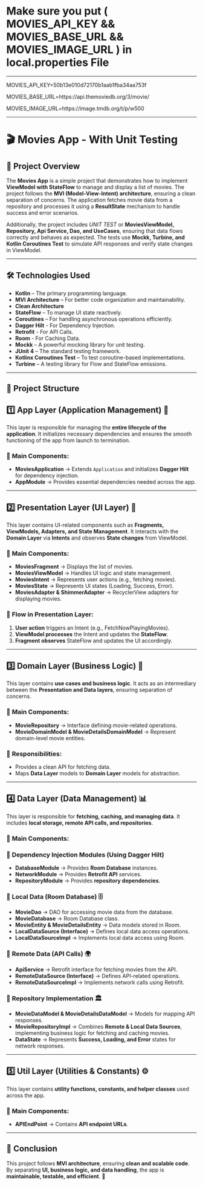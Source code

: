 # Make sure you put **( MOVIES_API_KEY &&  MOVIES_BASE_URL && MOVIES_IMAGE_URL )** in  **local.properties File**
---

MOVIES_API_KEY=50b13e010d72170b1aab1fba34aa753f

MOVIES_BASE_URL=https\://api.themoviedb.org/3/movie/

MOVIES_IMAGE_URL=https\://image.tmdb.org/t/p/w500

---
# 🎬 Movies App - With Unit Testing

## 📌 **Project Overview**
The **Movies App** is a simple project that demonstrates how to implement **ViewModel with StateFlow** to manage and display a list of movies. The project follows the **MVI (Model-View-Intent) architecture**, ensuring a clean separation of concerns. The application fetches movie data from a repository and processes it using a **ResultState** mechanism to handle success and error scenarios.

Additionally, the project includes  *UNIT TEST* or **MoviesViewModel, Repository, Api Service, Dao, and UseCases**, ensuring that data flows correctly and behaves as expected. The tests use **Mockk, Turbine, and Kotlin Coroutines Test** to simulate API responses and verify state changes in ViewModel.

---

## 🛠️ **Technologies Used**
- **Kotlin** – The primary programming language.
- **MVI Architecture** – For better code organization and maintainability.
- **Clean Architecture**
- **StateFlow** – To manage UI state reactively.
- **Coroutines** – For handling asynchronous operations efficiently.
- **Dagger Hilt** - For Dependency Injection.
- **Retrofit** - For API Calls.
- **Room** - For Caching Data.
- **Mockk** – A powerful mocking library for unit testing.
- **JUnit 4** – The standard testing framework.
- **Kotlinx Coroutines Test** – To test coroutine-based implementations.
- **Turbine** – A testing library for Flow and StateFlow emissions.

---

## 📂 **Project Structure**

## 1️⃣ **App Layer (Application Management) 📱**
This layer is responsible for managing the **entire lifecycle of the application**. It initializes necessary dependencies and ensures the smooth functioning of the app from launch to termination.

### 📌 **Main Components:**
- **MoviesApplication** → Extends `Application` and initializes **Dagger Hilt** for dependency injection.
- **AppModule** → Provides essential dependencies needed across the app.

---

## 2️⃣ **Presentation Layer (UI Layer) 🎨**
This layer contains UI-related components such as **Fragments, ViewModels, Adapters, and State Management**. It interacts with the **Domain Layer** via **Intents** and observes **State changes** from ViewModel.

### 📌 **Main Components:**
- **MoviesFragment** → Displays the list of movies.
- **MoviesViewModel** → Handles UI logic and state management.
- **MoviesIntent** → Represents user actions (e.g., fetching movies).
- **MoviesState** → Represents UI states (Loading, Success, Error).
- **MoviesAdapter & ShimmerAdapter** → RecyclerView adapters for displaying movies.

### 📌 **Flow in Presentation Layer:**
1. **User action** triggers an Intent (e.g., FetchNowPlayingMovies).
2. **ViewModel processes** the Intent and updates the **StateFlow**.
3. **Fragment observes** StateFlow and updates the UI accordingly.

---

## 3️⃣ **Domain Layer (Business Logic) 🧠**
This layer contains **use cases and business logic**. It acts as an intermediary between the **Presentation and Data layers**, ensuring separation of concerns.

### 📌 **Main Components:**
- **MovieRepository** → Interface defining movie-related operations.
- **MovieDomainModel & MovieDetailsDomainModel** → Represent domain-level movie entities.

### 📌 **Responsibilities:**
- Provides a clean API for fetching data.
- Maps **Data Layer** models to **Domain Layer** models for abstraction.

---

## 4️⃣ **Data Layer (Data Management) 📊**
This layer is responsible for **fetching, caching, and managing data**. It includes **local storage, remote API calls, and repositories**.

### 📌 **Main Components:**

### 🔹 **Dependency Injection Modules (Using Dagger Hilt)**
- **DatabaseModule** → Provides **Room Database** instances.
- **NetworkModule** → Provides **Retrofit API** services.
- **RepositoryModule** → Provides **repository dependencies**.

### 🔹 **Local Data (Room Database) 🗄️**
- **MovieDao** → DAO for accessing movie data from the database.
- **MovieDatabase** → Room Database class.
- **MovieEntity & MovieDetailsEntity** → Data models stored in Room.
- **LocalDataSource (Interface)** → Defines local data access operations.
- **LocalDataSourceImpl** → Implements local data access using Room.

### 🔹 **Remote Data (API Calls) 🌍**
- **ApiService** → Retrofit interface for fetching movies from the API.
- **RemoteDataSource (Interface)** → Defines API-related operations.
- **RemoteDataSourceImpl** → Implements network calls using Retrofit.

### 🔹 **Repository Implementation 🏛️**
- **MovieDataModel & MovieDetailsDataModel** → Models for mapping API responses.
- **MovieRepositoryImpl** → Combines **Remote & Local Data Sources**, implementing business logic for fetching and caching movies.
- **DataState** → Represents **Success, Loading, and Error** states for network responses.

---

## 5️⃣ **Util Layer (Utilities & Constants) ⚙️**
This layer contains **utility functions, constants, and helper classes** used across the app.

### 📌 **Main Components:**
- **APIEndPoint** → Contains **API endpoint URLs**.

---

## 📌 **Conclusion**
This project follows **MVI architecture**, ensuring **clean and scalable code**. By separating **UI, business logic, and data handling**, the app is **maintainable, testable, and efficient**. 🚀

